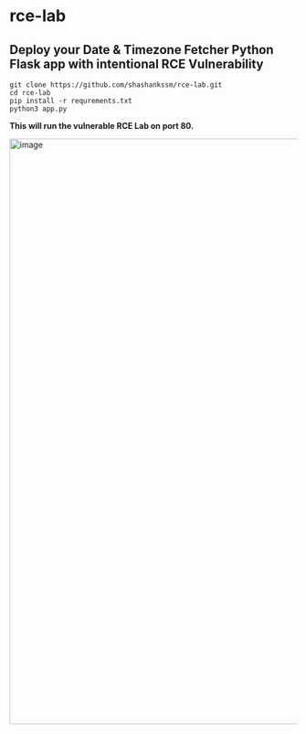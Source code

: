 # rce-lab
## Deploy your Date & Timezone Fetcher Python Flask app with intentional RCE Vulnerability
```
git clone https://github.com/shashankssm/rce-lab.git
cd rce-lab
pip install -r requrements.txt
python3 app.py
```

**This will run the vulnerable RCE Lab on port 80.**

<img width="1025" alt="image" src="https://github.com/shashankssm/rce-lab/assets/30693412/c9ec999b-dcca-4474-81f5-80bd1e68b2c7">
